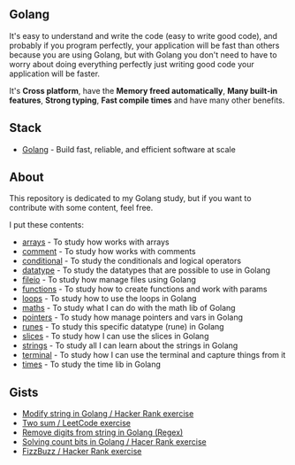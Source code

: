 ## Golang

It's easy to understand and write the code (easy to write good code), and probably if you program perfectly, your application will be fast than others because you are using Golang, but with Golang you don't need to have to worry about doing everything perfectly just writing good code your application will be faster.

It's **Cross platform**, have the **Memory freed automatically**, **Many built-in features**, **Strong typing**, **Fast compile times** and have many other benefits.

## Stack

- [Golang](https://go.dev) - Build fast, reliable, and efficient software at scale

## About

This repository is dedicated to my Golang study, but if you want to contribute with some content, feel free.

I put these contents:

- [arrays](https://github.com/PedroGaletti/golang/tree/main/arrays) - To study how works with arrays
- [comment](https://github.com/PedroGaletti/golang/tree/main/comment) - To study how works with comments
- [conditional](https://github.com/PedroGaletti/golang/tree/main/conditional) - To study the conditionals and logical operators
- [datatype](https://github.com/PedroGaletti/golang/tree/main/datatype) - To study the datatypes that are possible to use in Golang
- [fileio](https://github.com/PedroGaletti/golang/tree/main/fileio) - To study how manage files using Golang
- [functions](https://github.com/PedroGaletti/golang/tree/main/functions) - To study how to create functions and work with params
- [loops](https://github.com/PedroGaletti/golang/tree/main/loops) - To study how to use the loops in Golang
- [maths](https://github.com/PedroGaletti/golang/tree/main/maths) - To study what I can do with the math lib of Golang
- [pointers](https://github.com/PedroGaletti/golang/tree/main/pointers) - To study how manage pointers and vars in Golang
- [runes](https://github.com/PedroGaletti/golang/tree/main/runes) - To study this specific datatype (rune) in Golang
- [slices](https://github.com/PedroGaletti/golang/tree/main/slices) - To study how I can use the slices in Golang
- [strings](https://github.com/PedroGaletti/golang/tree/main/strings) - To study all I can learn about the strings in Golang
- [terminal](https://github.com/PedroGaletti/golang/tree/main/terminal) - To study how I can use the terminal and capture things from it
- [times](https://github.com/PedroGaletti/golang/tree/main/times) - To study the time lib in Golang

## Gists

- [Modify string in Golang / Hacker Rank exercise](https://gist.github.com/PedroGaletti/f293c73a4fa696dfd11a76972e3db6e0)
- [Two sum / LeetCode exercise](https://gist.github.com/PedroGaletti/ab48bf2414391ae1b2badb0627f55dfb)
- [Remove digits from string in Golang (Regex)](https://gist.github.com/PedroGaletti/ac2e106d6808079c27fb6c4f364137c8)
- [Solving count bits in Golang / Hacer Rank exercise](https://gist.github.com/PedroGaletti/97ad7f39dbcb81f92963c499581e6248)
- [FizzBuzz / Hacker Rank exercise](https://gist.github.com/PedroGaletti/fd1fa4bf36f2a2e14d4f7ea924337a62)
